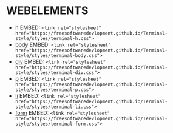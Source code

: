 # WEBELEMENTS

- [h](https://freesoftwaredevlopment.github.io/Terminal-style/styles/terminal-h.css) EMBED: `<link rel="stylesheet" href="https://freesoftwaredevlopment.github.io/Terminal-style/styles/terminal-h.css">
`
- [body](https://freesoftwaredevlopment.github.io/Terminal-style/styles/terminal-body.css) EMBED: `<link rel="stylesheet" href="https://freesoftwaredevlopment.github.io/Terminal-style/styles/terminal-body.css">
`
- [div](https://freesoftwaredevlopment.github.io/Terminal-style/styles/terminal-div.css) EMBED: `<link rel="stylesheet" href="https://freesoftwaredevlopment.github.io/Terminal-style/styles/terminal-div.css">
`
- [p](https://freesoftwaredevlopment.github.io/Terminal-style/styles/terminal-p.css) EMBED: `<link rel="stylesheet" href="https://freesoftwaredevlopment.github.io/Terminal-style/styles/terminal-p.css">
`
- [li](https://freesoftwaredevlopment.github.io/Terminal-style/styles/terminal-li.css) EMBED: `<link rel="stylesheet" href="https://freesoftwaredevlopment.github.io/Terminal-style/styles/terminal-li.css">
`
- [form](https://freesoftwaredevlopment.github.io/Terminal-style/styles/terminal-form.css) EMBED: `<link rel="stylesheet" href="https://freesoftwaredevlopment.github.io/Terminal-style/styles/terminal-form.css">
`
